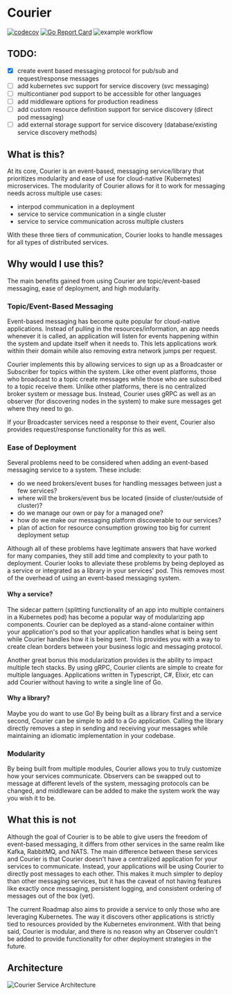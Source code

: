 # Courier
[![codecov](https://codecov.io/gh/platform-edn/courier/branch/main/graph/badge.svg?token=5IZ9HP3249)](https://codecov.io/gh/platform-edn/courier)
[![Go Report Card](https://goreportcard.com/badge/github.com/platform-eden/courier)](https://goreportcard.com/report/github.com/platform-edn/courier)
![example workflow](https://github.com/platform-edn/courier/actions/workflows/main.yaml/badge.svg)

## TODO:

- [x] create event based messaging protocol for pub/sub and request/response messages
- [ ] add kubernetes svc support for service discovery (svc messaging)
- [ ] multicontianer pod support to be accessible for other languages
- [ ] add middleware options for production readiness
- [ ] add custom resource definition support for service discovery (direct pod messaging)
- [ ] add external storage support for service discovery (database/existing service discovery methods)

## What is this?

At its core, Courier is an event-based, messaging service/library that prioritizes modularity and ease of use for cloud-native (Kubernetes) microservices.  The modularity of Courier allows for it to work for messaging needs across multiple use cases:

- interpod communication in a deployment
- service to service communication in a single cluster
- service to service communication across multiple clusters

With these three tiers of communication, Courier looks to handle messages for all types of distributed services.

## Why would I use this?

The main benefits gained from using Courier are topic/event-based messaging, ease of deployment, and high modularity.

### Topic/Event-Based Messaging

Event-based messaging has become quite popular for cloud-native applications.  Instead of pulling in the resources/information, an app needs whenever it is called, an application will listen for events happening within the system and update itself when it needs to.  This lets applications work within their domain while also removing extra network jumps per request.

Courier implements this by allowing services to sign up as a Broadcaster or Subscriber for topics within the system.  Like other event platforms, those who broadcast to a topic create messages while those who are subscribed to a topic receive them.  Unlike other platforms, there is no centralized broker system or message bus.  Instead, Courier uses gRPC as well as an observer (for discovering nodes in the system) to make sure messages get where they need to go.

If your Broadcaster services need a response to their event, Courier also provides request/response functionality for this as well.

### Ease of Deployment

Several problems need to be considered when adding an event-based messaging service to a system. These include:

- do we need brokers/event buses for handling messages between just a few services?
- where will the brokers/event bus be located (inside of cluster/outside of cluster)?
- do we manage our own or pay for a managed one?
- how do we make our messaging platform discoverable to our services?
- plan of action for resource consumption growing too big for current deployment setup

Although all of these problems have legitimate answers that have worked for many companies, they still add time and complexity to your path to deployment.  Courier looks to alleviate these problems by being deployed as a service or integrated as a library in your services' pod.  This removes most of the overhead of using an event-based messaging system.

#### Why a service?

The sidecar pattern (splitting functionality of an app into multiple containers in a Kubernetes pod) has become a popular way of modularizing app components.  Courier can be deployed as a stand-alone container within your application's pod so that your application handles what is being sent while Courier handles how it is being sent.  This provides you with a way to create clean borders between your business logic and messaging protocol.

Another great bonus this modularization provides is the ability to impact multiple tech stacks.  By using gRPC, Courier clients are simple to create for multiple languages.  Applications written in Typescript, C#, Elixir, etc can add Courier without having to write a single line of Go.

#### Why a library?

Maybe you do want to use Go!  By being built as a library first and a service second, Courier can be simple to add to a Go application.  Calling the library directly removes a step in sending and receiving your messages while maintaining an idiomatic implementation in your codebase.

### Modularity

By being built from multiple modules, Courier allows you to truly customize how your services communicate.  Observers can be swapped out to message at different levels of the system, messaging protocols can be changed, and middleware can be added to make the system work the way you wish it to be.

## What this is not

Although the goal of Courier is to be able to give users the freedom of event-based messaging, it differs from other services in the same realm like Kafka, RabbitMQ, and NATS.  The main difference between these services and Courier is that Courier doesn't have a centralized application for your services to communicate.  Instead, your applications will be using Courier to directly post messages to each other. This makes it much simpler to deploy than other messaging services, but it has the caveat of not having features like exactly once messaging, persistent logging, and consistent ordering of messages out of the box (yet).

The current Roadmap also aims to provide a service to only those who are leveraging Kubernetes.  The way it discovers other applications is strictly tied to resources provided by the Kubernetes environment.  With that being said, Courier is modular, and there is no reason why an Observer couldn't be added to provide functionality for other deployment strategies in the future.

## Architecture

![Courier Service Architecture](https://user-images.githubusercontent.com/51719751/147295064-0f19d075-8210-49c4-bb8c-13d7cd69609c.png)
